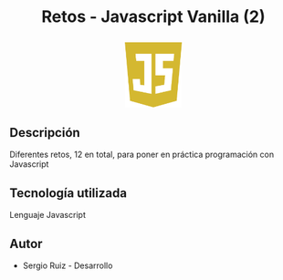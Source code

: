 # <p align="center"> Retos - Javascript Vanilla (2) #

<p align="center"><img src="./images/js.png" width="100"> 

## Descripción ##

Diferentes retos, 12 en total, para poner en práctica programación con Javascript


## Tecnología utilizada  ##

Lenguaje Javascript

## Autor ##

  * Sergio Ruiz - Desarrollo